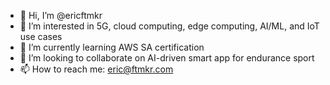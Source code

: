 - 👋 Hi, I’m @ericftmkr
- 👀 I’m interested in 5G, cloud computing, edge computing, AI/ML, and IoT use cases
- 🌱 I’m currently learning AWS SA certification
- 💞️ I’m looking to collaborate on AI-driven smart app for endurance sport
- 📫 How to reach me: eric@ftmkr.com

<!---
ericftmkr/ericftmkr is a ✨ special ✨ repository because its `README.md` (this file) appears on your GitHub profile.
You can click the Preview link to take a look at your changes.
--->

